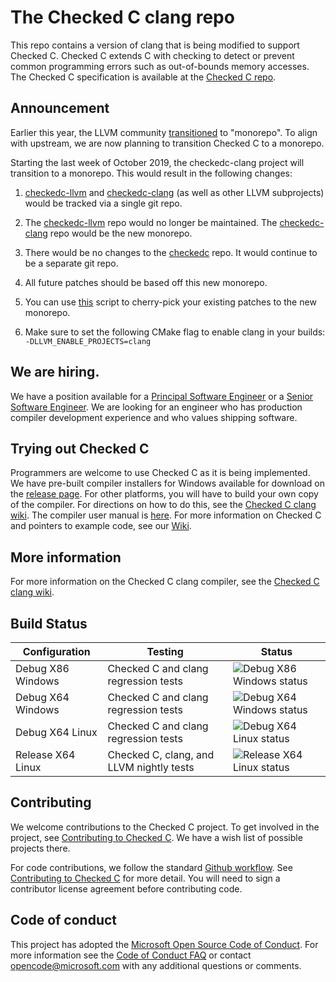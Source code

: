 
# The Checked C clang repo

This repo contains a version of clang that is being modified to support Checked C.  Checked C 
extends C with checking to detect or prevent common programming  errors such as
out-of-bounds memory accesses.  The Checked C specification is available  at the 
[Checked C repo](https://github.com/Microsoft/checkedc).

## Announcement

Earlier this year, the LLVM community
[transitioned](https://forums.swift.org/t/llvm-monorepo-transition/25689) to
"monorepo". To align with upstream, we are now planning to transition Checked C
to a monorepo.

Starting the last week of October 2019, the checkedc-clang project will transition to
a monorepo. This would result in the following changes:

1. [checkedc-llvm](https://github.com/Microsoft/checkedc-llvm) and
[checkedc-clang](https://github.com/Microsoft/checkedc-clang) (as well as other
LLVM subprojects) would be tracked via a single git repo.

2. The [checkedc-llvm](https://github.com/Microsoft/checkedc-llvm) repo would
no longer be maintained. The
[checkedc-clang](https://github.com/Microsoft/checkedc-clang) repo would be the
new monorepo.

3. There would be no changes to the
[checkedc](https://github.com/Microsoft/checkedc) repo. It would continue to be
a separate git repo.

4. All future patches should be based off this new monorepo.

5. You can use
[this](https://github.com/microsoft/checkedc-clang/blob/monorepo/clang/automation/UNIX/cherry-pick-to-monorepo.sh)
script to cherry-pick your existing patches to the new monorepo.

6. Make sure to set the following CMake flag to enable clang in your builds:
  `-DLLVM_ENABLE_PROJECTS=clang`

## We are hiring.

We have a position available for a 
[Principal Software Engineer](https://careers.microsoft.com/us/en/job/725522/Principal-Software-Engineer) or a
[Senior Software Engineer](https://careers.microsoft.com/us/en/job/725509/Senior-Software-Engineer).
We are looking for an engineer who has production compiler development experience and who values shipping software.

## Trying out Checked C

Programmers are welcome to use Checked C as it is being implemented.
We have pre-built compiler installers for Windows available for download on the
[release page](https://github.com/Microsoft/checkedc-clang/releases).
For other platforms, you will have to build your own copy of the compiler.  For directions on how to do this, see
the [Checked C clang wiki](https://github.com/Microsoft/checkedc-clang/wiki).   The compiler user manual is [here](https://github.com/Microsoft/checkedc-clang/wiki/Checked-C-clang-user-manual).
For more information on Checked C and pointers to example code, see our [Wiki](https://github.com/Microsoft/checkedc/wiki).

## More information

For more information on the Checked C clang compiler, see the [Checked C clang wiki](https://github.com/Microsoft/checkedc-clang/wiki).

## Build Status

|Configuration|Testing|Status|
|--------|---------------|-------|
|Debug X86 Windows| Checked C and clang regression tests|![Debug X86 Windows status](https://msresearch.visualstudio.com/_apis/public/build/definitions/f6454e27-a46c-49d9-8453-29d89d53d2f9/211/badge)|
|Debug X64 Windows| Checked C and clang regression tests| ![Debug X64 Windows status](https://msresearch.visualstudio.com/_apis/public/build/definitions/f6454e27-a46c-49d9-8453-29d89d53d2f9/205/badge)|
|Debug X64 Linux  | Checked C and clang regression tests| ![Debug X64 Linux status](https://msresearch.visualstudio.com/_apis/public/build/definitions/f6454e27-a46c-49d9-8453-29d89d53d2f9/217/badge)|
|Release X64 Linux| Checked C, clang, and LLVM nightly tests|![Release X64 Linux status](https://msresearch.visualstudio.com/_apis/public/build/definitions/f6454e27-a46c-49d9-8453-29d89d53d2f9/238/badge)|

## Contributing

We welcome contributions to the Checked C project.  To get involved in the project, see
[Contributing to Checked C](https://github.com/Microsoft/checkedc/blob/master/CONTRIBUTING.md).   We have
a wish list of possible projects there.   

For code contributions, we follow the standard
[Github workflow](https://guides.github.com/introduction/flow/).  See 
[Contributing to Checked C](https://github.com/Microsoft/checkedc/blob/master/CONTRIBUTING.md) for more detail.
You will need to sign a contributor license agreement before contributing code.

## Code of conduct

This project has adopted the
[Microsoft Open Source Code of Conduct](https://opensource.microsoft.com/codeofconduct/).
For more information see the
[Code of Conduct FAQ](https://opensource.microsoft.com/codeofconduct/faq/) or
contact [opencode@microsoft.com](mailto:opencode@microsoft.com) with any
additional questions or comments.

